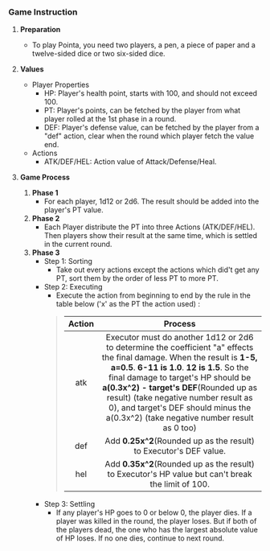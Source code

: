 ### Game Instruction
1. **Preparation**
    - To play Pointa, you need two players, a pen, a piece of paper and a twelve-sided dice or two six-sided dice.

2. **Values**
    - Player Properties
        - HP: Player's health point, starts with 100, and should not exceed 100.
        - PT: Player's points, can be fetched by the player from what player rolled at the 1st phase in a round.
        - DEF: Player's defense value, can be fetched by the player from a "def" action, clear when the round which player fetch the value end.
    - Actions
        - ATK/DEF/HEL: Action value of Attack/Defense/Heal.

3. **Game Process**
    1. **Phase 1**
        - For each player, 1d12 or 2d6. The result should be added into the player's PT value.
    2. **Phase 2**
        - Each Player distribute the PT into three Actions (ATK/DEF/HEL). Then players show their result at the same time, which is settled in the current round.
    3. **Phase 3**
        - Step 1: Sorting
            - Take out every actions except the actions which did't get any PT, sort them by the order of less PT to more PT.
        - Step 2: Executing
            - Execute the action from beginning to end by the rule in the table below ('x' as the PT the action used) :
            >|Action|Process|
            >|:----:|:----:|
            >|atk|Executor must do another 1d12 or 2d6 to determine the coefficient "a" effects the final damage. When the result is **1-5, a=0.5**. **6-11 is 1.0**. **12 is 1.5**.  So the final damage to target's HP should be **a(0.3x^2) - target's DEF**(Rounded up as result) (take negative number result as 0), and target's DEF should minus the a(0.3x^2) (take negative number result as 0 too) |
            >|def|Add **0.25x^2**(Rounded up as the result) to Executor's DEF value.|
            >|hel|Add **0.35x^2**(Rounded up as the result) to Executor's HP value but can't break the limit of 100.|
        - Step 3: Settling
	        - If any player's HP goes to 0 or below 0, the player dies. If a player was killed in the round, the player loses. But if both of the players dead, the one who has the largest absolute value of HP loses. If no one dies, continue to next round.